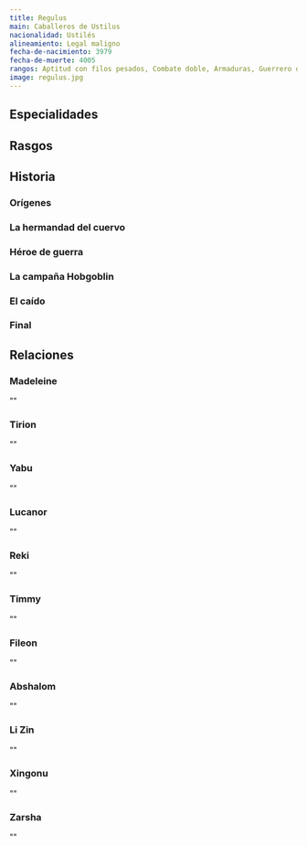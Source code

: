 ```yaml
---
title: Regulus
main: Caballeros de Ustilus
nacionalidad: Ustilés
alineamiento: Legal maligno
fecha-de-nacimiento: 3979
fecha-de-muerte: 4005
rangos: Aptitud con filos pesados, Combate doble, Armaduras, Guerrero divino, Castigo divino, Presencia
image: regulus.jpg
---
```




## Especialidades



## Rasgos



## Historia

### Orígenes



### La hermandad del cuervo



### Héroe de guerra 



### La campaña Hobgoblin



### El caído



### Final



## Relaciones

### Madeleine

""

### Tirion

""

### Yabu

""

### Lucanor

""

### Reki

""

### Timmy

""

### Fileon

""

### Abshalom

""

### Li Zin

""

### Xingonu

""

### Zarsha

""